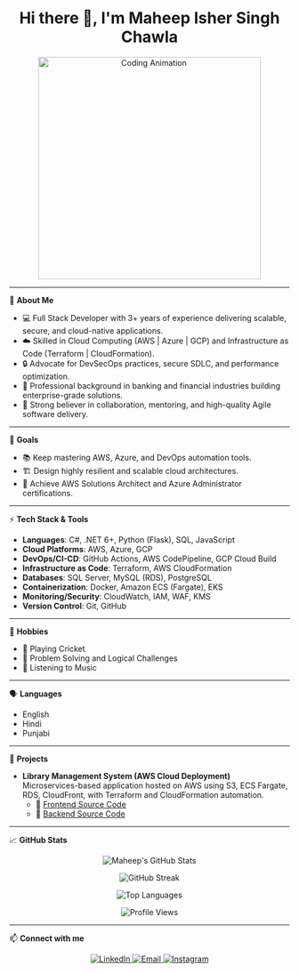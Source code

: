<h1 align="center">Hi there 👋, I'm Maheep Isher Singh Chawla</h1>

<p align="center">
  <img src="https://media.giphy.com/media/qgQUggAC3Pfv687qPC/giphy.gif" width="400" alt="Coding Animation">
</p>

---

🎯 **About Me**

- 💻 Full Stack Developer with 3+ years of experience delivering scalable, secure, and cloud-native applications.
- ☁️ Skilled in Cloud Computing (AWS | Azure | GCP) and Infrastructure as Code (Terraform | CloudFormation).
- 🔒 Advocate for DevSecOps practices, secure SDLC, and performance optimization.
- 🏦 Professional background in banking and financial industries building enterprise-grade solutions.
- 🤝 Strong believer in collaboration, mentoring, and high-quality Agile software delivery.

---

🎯 **Goals**

- 📚 Keep mastering AWS, Azure, and DevOps automation tools.
- 🏗️ Design highly resilient and scalable cloud architectures.
- 🎯 Achieve AWS Solutions Architect and Azure Administrator certifications.

---

⚡ **Tech Stack & Tools**

- **Languages**: C#, .NET 6+, Python (Flask), SQL, JavaScript
- **Cloud Platforms**: AWS, Azure, GCP
- **DevOps/CI-CD**: GitHub Actions, AWS CodePipeline, GCP Cloud Build
- **Infrastructure as Code**: Terraform, AWS CloudFormation
- **Databases**: SQL Server, MySQL (RDS), PostgreSQL
- **Containerization**: Docker, Amazon ECS (Fargate), EKS
- **Monitoring/Security**: CloudWatch, IAM, WAF, KMS
- **Version Control**: Git, GitHub

---

🧠 **Hobbies**

- 🏏 Playing Cricket
- 🧩 Problem Solving and Logical Challenges
- 🎵 Listening to Music

---

🗣️ **Languages**

- English
- Hindi
- Punjabi

---

🚀 **Projects**

- **Library Management System (AWS Cloud Deployment)**  
  Microservices-based application hosted on AWS using S3, ECS Fargate, RDS, CloudFront, with Terraform and CloudFormation automation.  
  - 🔗 [Frontend Source Code](https://github.com/maheepisher/LibraryManagementSystem-Frontend.git)  
  - 🔗 [Backend Source Code](https://github.com/maheepisher/LibraryManagementSystem-Backend-APIs.git)

---

📈 **GitHub Stats**

<p align="center">
  <img src="https://github-readme-stats.vercel.app/api?username=maheepisher&show_icons=true&theme=radical" alt="Maheep's GitHub Stats" />
</p>

<p align="center">
  <img src="https://github-readme-streak-stats.herokuapp.com/?user=maheepisher&theme=radical" alt="GitHub Streak" />
</p>

<p align="center">
  <img src="https://github-readme-stats.vercel.app/api/top-langs/?username=maheepisher&layout=compact&theme=radical" alt="Top Languages" />
</p>

<p align="center">
  <img src="https://komarev.com/ghpvc/?username=maheepisher&label=Profile%20views&color=0e75b6&style=flat" alt="Profile Views" />
</p>


---

📫 **Connect with me**

<p align="center">
  <a href="https://www.linkedin.com/in/maheep-isher-singh-chawla/" target="_blank">
    <img src="https://img.shields.io/badge/LinkedIn-Connect-blue?style=for-the-badge&logo=linkedin" alt="LinkedIn"/>
  </a>
  <a href="mailto:maheepisher@gmail.com" target="_blank">
    <img src="https://img.shields.io/badge/Email-Send%20Mail-red?style=for-the-badge&logo=gmail" alt="Email"/>
  </a>
  <a href="https://www.instagram.com/maheep_isher/" target="_blank">
    <img src="https://img.shields.io/badge/Instagram-Follow-pink?style=for-the-badge&logo=instagram" alt="Instagram"/>
  </a>
</p>
